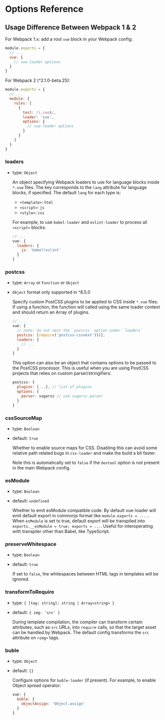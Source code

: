 # Options Reference

## Usage Difference Between Webpack 1 & 2

For Webpack 1.x: add a root `vue` block in your Webpack config:

``` js
module.exports = {
  // ...
  vue: {
    // vue-loader options
  }
}
```

For Webpack 2 (^2.1.0-beta.25):

``` js
module.exports = {
  // ...
  module: {
    rules: [
      {
        test: /\.vue$/,
        loader: 'vue',
        options: {
          // vue-loader options
        }
      }
    ]
  }
}
```

### loaders

- type: `Object`

  An object specifying Webpack loaders to use for language blocks inside `*.vue` files. The key corresponds to the `lang` attribute for language blocks, if specified. The default `lang` for each type is:

  - `<template>`: `html`
  - `<script>`: `js`
  - `<style>`: `css`

  For example, to use `babel-loader` and `eslint-loader` to process all `<script>` blocks:

  ``` js
  // ...
  vue: {
    loaders: {
      js: 'babel!eslint'
    }
  }
  ```

### postcss

- type: `Array` or `Function` or `Object`
- `Object` format only supported in ^8.5.0

  Specify custom PostCSS plugins to be applied to CSS inside `*.vue` files. If using a function, the function will called using the same loader context and should return an Array of plugins.

  ``` js
  // ...
  vue: {
    // note: do not nest the `postcss` option under `loaders`
    postcss: [require('postcss-cssnext')()],
    loaders: {
      // ...
    }
  }
  ```

  This option can also be an object that contains options to be passed to the PostCSS processor. This is useful when you are using PostCSS projects that relies on custom parser/stringifiers:

  ``` js
  postcss: {
    plugins: [...], // list of plugins
    options: {
      parser: sugarss // use sugarss parser
    }
  }
  ```

### cssSourceMap

- type: `Boolean`
- default: `true`

  Whether to enable source maps for CSS. Disabling this can avoid some relative path related bugs in `css-loader` and make the build a bit faster.

  Note this is automatically set to `false` if the `devtool` option is not present in the main Webpack config.

### esModule

- type: `Boolean`
- default: `undefined`

  Whether to emit esModule compatible code. By default vue-loader will emit default export in commonjs format like `module.exports = ....`. When `esModule` is set to true, default export will be transpiled into `exports.__esModule = true; exports = ...`. Useful for interoperating with transpiler other than Babel, like TypeScript.

### preserveWhitespace

- type: `Boolean`
- default: `true`

  If set to `false`, the whitespaces between HTML tags in templates will be ignored.

### transformToRequire

- type: `{ [tag: string]: string | Array<string> }`
- default: `{ img: 'src' }`

  During template compilation, the compiler can transform certain attributes, such as `src` URLs, into `require` calls, so that the target asset can be handled by Webpack. The default config transforms the `src` attribute on `<img>` tags.

### buble

- type: `Object`
- default: `{}`

  Configure options for `buble-loader` (if present). For example, to enable Object spread operator:

  ``` js
  vue: {
    buble: {
      objectAssign: 'Object.assign'
    }
  }
  ```
